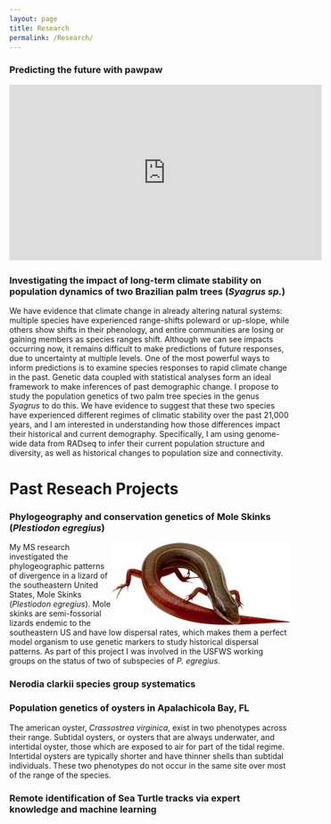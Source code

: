```yaml
---
layout: page
title: Research
permalink: /Research/
---
```

### Predicting the future with pawpaw


<iframe width="560" height="315" src="https://www.youtube.com/embed/M5PKIlbtPjk" frameborder="0" allow="accelerometer; autoplay; clipboard-write; encrypted-media; gyroscope; picture-in-picture" allowfullscreen></iframe>


### Investigating the impact of long-term climate stability on population dynamics of two Brazilian palm trees (<i>Syagrus sp.</i>)

We have evidence that climate change in already altering natural systems: multiple species have experienced range-shifts poleward or up-slope, while others show shifts in their phenology, and entire communities are losing or gaining members as species ranges shift. Although we can see impacts occurring now, it remains difficult to make predictions of future responses, due to uncertainty at multiple levels. One of the most powerful ways to inform predictions is to examine species responses to rapid climate change in the past. Genetic data coupled with statistical analyses form an ideal framework to make inferences of past demographic change. I propose to study the population genetics of two palm tree species in the genus *Syagrus* to do this. We have evidence to suggest that these two species have experienced different regimes of climatic stability over the past 21,000 years, and I am interested in understanding how those differences impact their historical and current demography. Specifically, I am using genome-wide data from RADseq to infer their current population structure and diversity, as well as historical changes to population size and connectivity.

# Past Reseach Projects

### Phylogeography and conservation genetics of Mole Skinks (<i>Plestiodon egregius</i>)

<img style="float: right;" src="/images/skink.png"> My MS research investigated the phylogeographic patterns of divergence in a lizard of the southeastern United States, Mole Skinks (*Plestiodon egregius*). Mole skinks are semi-fossorial lizards endemic to the southeastern US and have low dispersal rates, which makes them a perfect model organism to use genetic markers to study historical dispersal patterns. As part of this project I was involved in the USFWS working groups on the status of two of subspecies of *P. egregius*.

### Nerodia clarkii species group systematics

### Population genetics of oysters in Apalachicola Bay, FL

The american oyster, <i>Crassostrea virginica</i>, exist in two phenotypes across their range. Subtidal oysters, or oysters that are always underwater, and intertidal oyster, those which are exposed to air for part of the tidal regime. Intertidal oysters are typically shorter and have thinner shells than subtidal individuals. These two phenotypes do not occur in the same site over most of the range of the species. 

### Remote identification of Sea Turtle tracks via expert knowledge and machine learning
